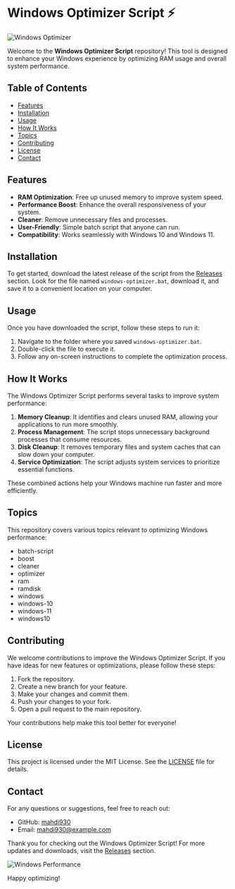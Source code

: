 # Windows Optimizer Script ⚡

![Windows Optimizer](https://img.shields.io/badge/Download%20Now-%E2%96%BA-brightgreen?style=for-the-badge&logo=windows)

Welcome to the **Windows Optimizer Script** repository! This tool is designed to enhance your Windows experience by optimizing RAM usage and overall system performance. 

## Table of Contents

- [Features](#features)
- [Installation](#installation)
- [Usage](#usage)
- [How It Works](#how-it-works)
- [Topics](#topics)
- [Contributing](#contributing)
- [License](#license)
- [Contact](#contact)

## Features

- **RAM Optimization**: Free up unused memory to improve system speed.
- **Performance Boost**: Enhance the overall responsiveness of your system.
- **Cleaner**: Remove unnecessary files and processes.
- **User-Friendly**: Simple batch script that anyone can run.
- **Compatibility**: Works seamlessly with Windows 10 and Windows 11.

## Installation

To get started, download the latest release of the script from the [Releases](https://github.com/mahdi930/windows-optimizer-script/releases) section. Look for the file named `windows-optimizer.bat`, download it, and save it to a convenient location on your computer.

## Usage

Once you have downloaded the script, follow these steps to run it:

1. Navigate to the folder where you saved `windows-optimizer.bat`.
2. Double-click the file to execute it.
3. Follow any on-screen instructions to complete the optimization process.

## How It Works

The Windows Optimizer Script performs several tasks to improve system performance:

1. **Memory Cleanup**: It identifies and clears unused RAM, allowing your applications to run more smoothly.
2. **Process Management**: The script stops unnecessary background processes that consume resources.
3. **Disk Cleanup**: It removes temporary files and system caches that can slow down your computer.
4. **Service Optimization**: The script adjusts system services to prioritize essential functions.

These combined actions help your Windows machine run faster and more efficiently.

## Topics

This repository covers various topics relevant to optimizing Windows performance:

- batch-script
- boost
- cleaner
- optimizer
- ram
- ramdisk
- windows
- windows-10
- windows-11
- windows10

## Contributing

We welcome contributions to improve the Windows Optimizer Script. If you have ideas for new features or optimizations, please follow these steps:

1. Fork the repository.
2. Create a new branch for your feature.
3. Make your changes and commit them.
4. Push your changes to your fork.
5. Open a pull request to the main repository.

Your contributions help make this tool better for everyone!

## License

This project is licensed under the MIT License. See the [LICENSE](LICENSE) file for details.

## Contact

For any questions or suggestions, feel free to reach out:

- GitHub: [mahdi930](https://github.com/mahdi930)
- Email: mahdi930@example.com

Thank you for checking out the Windows Optimizer Script! For more updates and downloads, visit the [Releases](https://github.com/mahdi930/windows-optimizer-script/releases) section. 

![Windows Performance](https://img.shields.io/badge/Optimize%20Your%20PC-%E2%96%BA-blue?style=for-the-badge&logo=windows)

Happy optimizing!